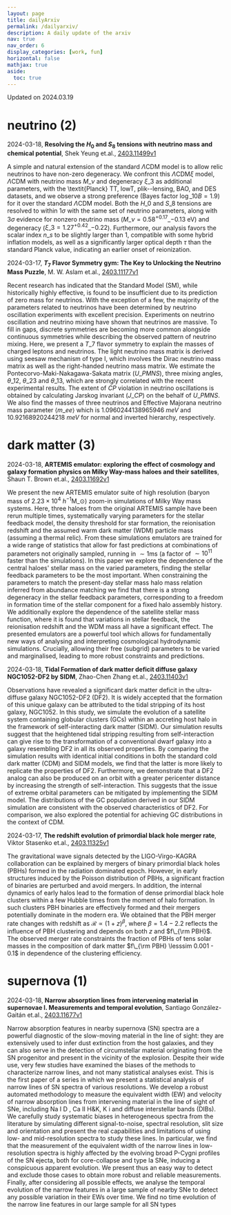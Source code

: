 ```yaml
---
layout: page
title: dailyArxiv
permalink: /dailyarxiv/
description: A daily update of the arxiv
nav: true
nav_order: 6
display_categories: [work, fun]
horizontal: false
mathjax: true
aside:
  toc: true
---
```


 Updated on 2024.03.19
# neutrino (2)

2024-03-18, **Resolving the $H_0$ and $S_8$ tensions with neutrino mass and chemical potential**, Shek Yeung et.al., [2403.11499v1](http://arxiv.org/abs/2403.11499v1)

 A simple and natural extension of the standard $\Lambda$CDM model is to allow relic neutrinos to have non-zero degeneracy. We confront this $\Lambda$CDM$\xi$ model, $\Lambda$CDM with neutrino mass $M\_\nu$ and degeneracy $\xi\_3$ as additional parameters, with the \textit{Planck} TT, lowT, plik--lensing, BAO, and DES datasets, and we observe a strong preference (Bayes factor $\log\_{10}B=1.9$) for it over the standard $\Lambda$CDM model. Both the $H\_0$ and $S\_8$ tensions are resolved to within 1$\sigma$ with the same set of neutrino parameters, along with 3$\sigma$ evidence for nonzero neutrino mass ($M\_\nu=0.58^{+0.17}\_{-0.13}\ \mathrm{eV}$) and degeneracy ($\xi\_3=1.27^{+0.42}\_{-0.22}$). Furthermore, our analysis favors the scalar index $n\_s$ to be slightly larger than 1, compatible with some hybrid inflation models, as well as a significantly larger optical depth $\tau$ than the standard Planck value, indicating an earlier onset of reionization.

2024-03-17, **$T_7$ Flavor Symmetry gym: The Key to Unlocking the Neutrino Mass Puzzle**, M. W. Aslam et.al., [2403.11177v1](http://arxiv.org/abs/2403.11177v1)

 Recent research has indicated that the Standard Model (SM), while historically highly effective, is found to be insufficient due to its prediction of zero mass for neutrinos. With the exception of a few, the majority of the parameters related to neutrinos have been determined by neutrino oscillation experiments with excellent precision. Experiments on neutrino oscillation and neutrino mixing have shown that neutrinos are massive. To fill in gaps, discrete symmetries are becoming more common alongside continuous symmetries while describing the observed pattern of neutrino mixing. Here, we present a $T\_7$ flavor symmetry to explain the masses of charged leptons and neutrinos. The light neutrino mass matrix is derived using seesaw mechanism of type I, which involves the Dirac neutrino mass matrix as well as the right-handed neutrino mass matrix. We estimate the Pontecorvo-Maki-Nakagawa-Sakata matrix ($U\_{PMNS}$), three mixing angles, $\theta\_{12}$, $\theta\_{23}$ and $\theta\_{13}$, which are strongly correlated with the recent experimental results. The extent of $CP$ violation in neutrino oscillations is obtained by calculating Jarskog invariant $(J\_{CP})$ on the behalf of $U\_{PMNS}$. We also find the masses of three neutrinos and Effective Majorana neutrino mass parameter $\langle m\_{ee} \rangle$ which is $1.0960244138965946$ $meV$ and $10.92168920244218$ $meV$ for normal and inverted hierarchy, respectively.

# dark matter (3)

2024-03-18, **ARTEMIS emulator: exploring the effect of cosmology and galaxy formation physics on Milky Way-mass haloes and their satellites**, Shaun T. Brown et.al., [2403.11692v1](http://arxiv.org/abs/2403.11692v1)

 We present the new ARTEMIS emulator suite of high resolution (baryon mass of $2.23 \times 10^{4}$ $h^{-1}$M$\_{\odot}$) zoom-in simulations of Milky Way mass systems. Here, three haloes from the original ARTEMIS sample have been rerun multiple times, systematically varying parameters for the stellar feedback model, the density threshold for star formation, the reionisation redshift and the assumed warm dark matter (WDM) particle mass (assuming a thermal relic). From these simulations emulators are trained for a wide range of statistics that allow for fast predictions at combinations of parameters not originally sampled, running in $\sim 1$ms (a factor of $\sim 10^{11}$ faster than the simulations). In this paper we explore the dependence of the central haloes' stellar mass on the varied parameters, finding the stellar feedback parameters to be the most important. When constraining the parameters to match the present-day stellar mass halo mass relation inferred from abundance matching we find that there is a strong degeneracy in the stellar feedback parameters, corresponding to a freedom in formation time of the stellar component for a fixed halo assembly history. We additionally explore the dependence of the satellite stellar mass function, where it is found that variations in stellar feedback, the reionisation redshift and the WDM mass all have a significant effect. The presented emulators are a powerful tool which allows for fundamentally new ways of analysing and interpreting cosmological hydrodynamic simulations. Crucially, allowing their free (subgrid) parameters to be varied and marginalised, leading to more robust constraints and predictions.

2024-03-18, **Tidal Formation of dark matter deficit diffuse galaxy NGC1052-DF2 by SIDM**, Zhao-Chen Zhang et.al., [2403.11403v1](http://arxiv.org/abs/2403.11403v1)

 Observations have revealed a significant dark matter deficit in the ultra-diffuse galaxy NGC1052-DF2 (DF2). It is widely accepted that the formation of this unique galaxy can be attributed to the tidal stripping of its host galaxy, NGC1052. In this study, we simulate the evolution of a satellite system containing globular clusters (GCs) within an accreting host halo in the framework of self-interacting dark matter (SIDM). Our simulation results suggest that the heightened tidal stripping resulting from self-interaction can give rise to the transformation of a conventional dwarf galaxy into a galaxy resembling DF2 in all its observed properties. By comparing the simulation results with identical initial conditions in both the standard cold dark matter (CDM) and SIDM models, we find that the latter is more likely to replicate the properties of DF2. Furthermore, we demonstrate that a DF2 analog can also be produced on an orbit with a greater pericenter distance by increasing the strength of self-interaction. This suggests that the issue of extreme orbital parameters can be mitigated by implementing the SIDM model. The distributions of the GC population derived in our SIDM simulation are consistent with the observed characteristics of DF2. For comparison, we also explored the potential for achieving GC distributions in the context of CDM.

2024-03-17, **The redshift evolution of primordial black hole merger rate**, Viktor Stasenko et.al., [2403.11325v1](http://arxiv.org/abs/2403.11325v1)

 The gravitational wave signals detected by the LIGO-Virgo-KAGRA collaboration can be explained by mergers of binary primordial black holes (PBHs) formed in the radiation dominated epoch. However, in early structures induced by the Poisson distribution of PBHs, a significant fraction of binaries are perturbed and avoid mergers. In addition, the internal dynamics of early halos lead to the formation of dense primordial black hole clusters within a few Hubble times from the moment of halo formation. In such clusters PBH binaries are effectively formed and their mergers potentially dominate in the modern era. We obtained that the PBH merger rate changes with redshift as $\mathcal{R} \propto (1 + z)^\beta$, where $\beta = 1.4 - 2.2$ reflects the influence of PBH clustering and depends on both $z$ and $f\_{\rm PBH}$. The observed merger rate constraints the fraction of PBHs of tens solar masses in the composition of dark matter $f\_{\rm PBH} \lesssim 0.001 - 0.1$ in dependence of the clustering efficiency.

# supernova (1)

2024-03-18, **Narrow absorption lines from intervening material in supernovae I. Measurements and temporal evolution**, Santiago González-Gaitán et.al., [2403.11677v1](http://arxiv.org/abs/2403.11677v1)

 Narrow absorption features in nearby supernova (SN) spectra are a powerful diagnostic of the slow-moving material in the line of sight: they are extensively used to infer dust extinction from the host galaxies, and they can also serve in the detection of circumstellar material originating from the SN progenitor and present in the vicinity of the explosion. Despite their wide use, very few studies have examined the biases of the methods to characterize narrow lines, and not many statistical analyses exist. This is the first paper of a series in which we present a statistical analysis of narrow lines of SN spectra of various resolutions. We develop a robust automated methodology to measure the equivalent width (EW) and velocity of narrow absorption lines from intervening material in the line of sight of SNe, including Na I D , Ca II H&K, K i and diffuse interstellar bands (DIBs). We carefully study systematic biases in heterogeneous spectra from the literature by simulating different signal-to-noise, spectral resolution, slit size and orientation and present the real capabilities and limitations of using low- and mid-resolution spectra to study these lines. In particular, we find that the measurement of the equivalent width of the narrow lines in low-resolution spectra is highly affected by the evolving broad P-Cygni profiles of the SN ejecta, both for core-collapse and type Ia SNe, inducing a conspicuous apparent evolution. We present thus an easy way to detect and exclude those cases to obtain more robust and reliable measurements. Finally, after considering all possible effects, we analyse the temporal evolution of the narrow features in a large sample of nearby SNe to detect any possible variation in their EWs over time. We find no time evolution of the narrow line features in our large sample for all SN types

